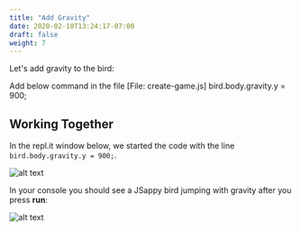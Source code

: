 ```yaml
---
title: "Add Gravity"
date: 2020-02-10T13:24:17-07:00
draft: false
weight: 7
---
```


Let's add gravity to the bird:

Add below command in the file [File: create-game.js]
    bird.body.gravity.y = 900;


## Working Together

In the repl.it window below, we started the code with the line `bird.body.gravity.y = 900;`.

![alt text](../../img/gravity.png "image to add gravity to the bird")

In your console you should see a JSappy bird jumping with gravity after you press **run**:

![alt text](../../img/jump_output.png "bird jumping with gravity")

